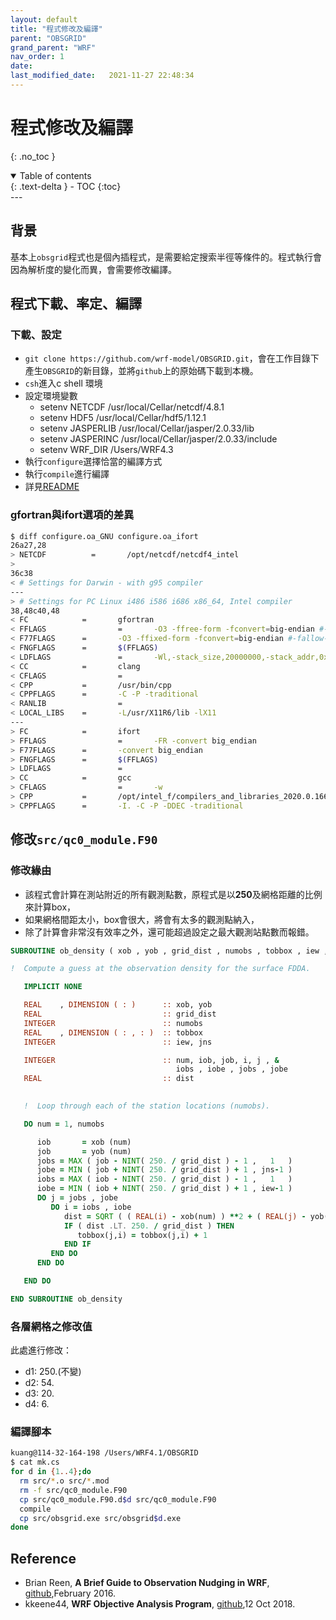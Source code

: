 ```yaml
---
layout: default
title: "程式修改及編譯"
parent: "OBSGRID"
grand_parent: "WRF"
nav_order: 1
date:               
last_modified_date:   2021-11-27 22:48:34
---
```


# 程式修改及編譯

{: .no_toc }

<details open markdown="block">
  <summary>
    Table of contents
  </summary>
  {: .text-delta }
- TOC
{:toc}
</details>
---

## 背景
基本上`obsgrid`程式也是個內插程式，是需要給定搜索半徑等條件的。程式執行會因為解析度的變化而異，會需要修改編譯。

## 程式下載、率定、編譯
### 下載、設定
- `git clone https://github.com/wrf-model/OBSGRID.git`，會在工作目錄下產生`OBSGRID`的新目錄，並將`github`上的原始碼下載到本機。
- `csh`進入c shell 環境
- 設定環境變數
  - setenv NETCDF /usr/local/Cellar/netcdf/4.8.1
  - setenv HDF5 /usr/local/Cellar/hdf5/1.12.1
  - setenv JASPERLIB /usr/local/Cellar/jasper/2.0.33/lib
  - setenv JASPERINC /usr/local/Cellar/jasper/2.0.33/include
  - setenv WRF_DIR /Users/WRF4.3
- 執行`configure`選擇恰當的編譯方式
- 執行`compile`進行編譯
- 詳見[README](https://github.com/wrf-model/OBSGRID/blob/master/README)

### gfortran與ifort選項的差異
```bash
$ diff configure.oa_GNU configure.oa_ifort
26a27,28
> NETCDF          =       /opt/netcdf/netcdf4_intel
>
36c38
< # Settings for Darwin - with g95 compiler
---
> # Settings for PC Linux i486 i586 i686 x86_64, Intel compiler
38,48c40,48
< FC            =       gfortran
< FFLAGS                =       -O3 -ffree-form -fconvert=big-endian #-fallow-argument-mismatch
< F77FLAGS      =       -O3 -ffixed-form -fconvert=big-endian #-fallow-argument-mismatch
< FNGFLAGS      =       $(FFLAGS)
< LDFLAGS               =       -Wl,-stack_size,20000000,-stack_addr,0xc0000000
< CC            =       clang
< CFLAGS                =
< CPP           =       /usr/bin/cpp
< CPPFLAGS      =       -C -P -traditional
< RANLIB                =
< LOCAL_LIBS    =       -L/usr/X11R6/lib -lX11
---
> FC            =       ifort
> FFLAGS                =       -FR -convert big_endian
> F77FLAGS      =       -convert big_endian
> FNGFLAGS      =       $(FFLAGS)
> LDFLAGS               =
> CC            =       gcc
> CFLAGS                =       -w
> CPP           =       /opt/intel_f/compilers_and_libraries_2020.0.166/linux/bin/intel64/fpp #/lib/cpp
> CPPFLAGS      =       -I. -C -P -DDEC -traditional
```

## 修改`src/qc0_module.F90`

### 修改緣由
- 該程式會計算在測站附近的所有觀測點數，原程式是以**250**及網格距離的比例來計算box，
- 如果網格間距太小，box會很大，將會有太多的觀測點納入，
- 除了計算會非常沒有效率之外，還可能超過設定之最大觀測站點數而報錯。

```fortran
SUBROUTINE ob_density ( xob , yob , grid_dist , numobs , tobbox , iew , jns )

!  Compute a guess at the observation density for the surface FDDA.

   IMPLICIT NONE

   REAL    , DIMENSION ( : )      :: xob, yob 
   REAL                           :: grid_dist
   INTEGER                        :: numobs
   REAL    , DIMENSION ( : , : )  :: tobbox
   INTEGER                        :: iew, jns 

   INTEGER                        :: num, iob, job, i, j , & 
                                     iobs , iobe , jobs , jobe
   REAL                           :: dist
    

   !  Loop through each of the station locations (numobs).  

   DO num = 1, numobs

      iob       = xob (num) 
      job       = yob (num)
      jobs = MAX ( job - NINT( 250. / grid_dist ) - 1 ,   1   )   
      jobe = MIN ( job + NINT( 250. / grid_dist ) + 1 , jns-1 )
      iobs = MAX ( iob - NINT( 250. / grid_dist ) - 1 ,   1   )   
      iobe = MIN ( iob + NINT( 250. / grid_dist ) + 1 , iew-1 )
      DO j = jobs , jobe
         DO i = iobs , iobe
            dist = SQRT ( ( REAL(i) - xob(num) ) **2 + ( REAL(j) - yob(num) ) **2 ) 
            IF ( dist .LT. 250. / grid_dist ) THEN
               tobbox(j,i) = tobbox(j,i) + 1 
            END IF
         END DO
      END DO

   END DO

END SUBROUTINE ob_density
```

### 各層網格之修改值
此處進行修改：
- d1: 250.(不變)
- d2:  54.
- d3:  20.
- d4:   6.

### 編譯腳本
```bash
kuang@114-32-164-198 /Users/WRF4.1/OBSGRID
$ cat mk.cs
for d in {1..4};do
  rm src/*.o src/*.mod
  rm -f src/qc0_module.F90
  cp src/qc0_module.F90.d$d src/qc0_module.F90
  compile 
  cp src/obsgrid.exe src/obsgrid$d.exe
done
```

## Reference
- Brian Reen, **A Brief Guide to Observation Nudging in WRF**, [github](https://raw.githubusercontent.com/wrf-model/OBSGRID/master/ObsNudgingGuide.pdf),February 2016.
- kkeene44, **WRF Objective Analysis Program**, [github](https://github.com/wrf-model/OBSGRID/blob/master/README),12 Oct 2018.
